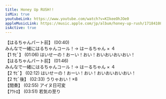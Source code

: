 ```yaml
---
title: Honey Up RUSH!!
isMix: true
youtubeLink: https://www.youtube.com/watch?v=KIkeeOhJOe0
appleMusicLink: https://music.apple.com/jp/album/honey-up-rush/1718410868?&i=1718410989
isActive: true
---
```


【はるちゃんパート前】 <t s=40>(00:40)</t> <br />
みんなで一緒にはるちゃんコール！→ はーるちゃん × ４<br />
【1 ｻﾋﾞ】 <t s=66>(01:06)</t> はいせーの！おーい！おい！おいおいおいおい！<br />
【はるちゃんパート前】 <t s=106>(01:46)</t> <br />
みんなで一緒にはるちゃんコール！→ はーるちゃん × ４<br />
【2 ｻﾋﾞ】 <t s=132>(02:12)</t> はいせーの！おーい！おい！おいおいおいおい！<br />
【2 ｻﾋﾞ後】 <t s=153>(02:33)</t> うりゃおい！×8 <br />
【間奏】 <t s=175>(02:55)</t> アイヌ日可変 <br />
【ｱｳﾄﾛ】 <t s=231>(03:51)</t> 若気の至り
